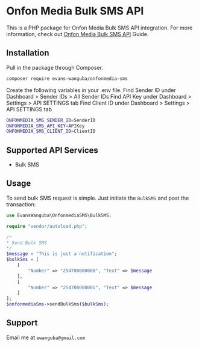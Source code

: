 # Onfon Media Bulk SMS API

This is a PHP package for Onfon Media Bulk SMS API integration. 
For more information, check out [Onfon Media Bulk SMS API](https://developer.onfonmedia.co.ke) Guide.

## Installation

Pull in the package through Composer.
```bash
composer require evans-wanguba/onfonmedia-sms
```

Create the following variables in your .env file.
Find Sender ID under Dashboard > Sender IDs > All Sender IDs
Find API Key under Dashboard > Settings > API SETTINGS tab
Find Client ID under Dashboard > Settings > API SETTINGS tab
```bash
ONFONMEDIA_SMS_SENDER_ID=SenderID
ONFONMEDIA_SMS_API_KEY=APIKey
ONFONMEDIA_SMS_CLIENT_ID=ClientID
```

## Supported API Services
- Bulk SMS

## Usage
To send bulk SMS request is simple. Just initiate the `BulkSMS` and post the transaction:
```php
use EvansWanguba\OnfonmediaSMS\BulkSMS;

require "vendor/autoload.php";

/*
* Send Bulk SMS
*/
$message = "This is just a notification";
$bulkSms = [
    [
        "Number" => "254700000000", "Text" => $message
    ],
    [
        "Number" => "254700000001", "Text" => $message
    ]
];
$onfonmediaSms->sendBulkSms($bulkSms);
```

## Support
Email me at `ewanguba@gmail.com`
